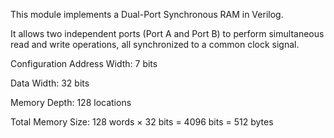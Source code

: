 This module implements a Dual-Port Synchronous RAM in Verilog.

 It allows two independent ports (Port A and Port B) to perform simultaneous read and write operations, all synchronized to a common clock signal.

 Configuration
Address Width: 7 bits

Data Width: 32 bits

Memory Depth: 128 locations

Total Memory Size: 128 words × 32 bits = 4096 bits = 512 bytes


